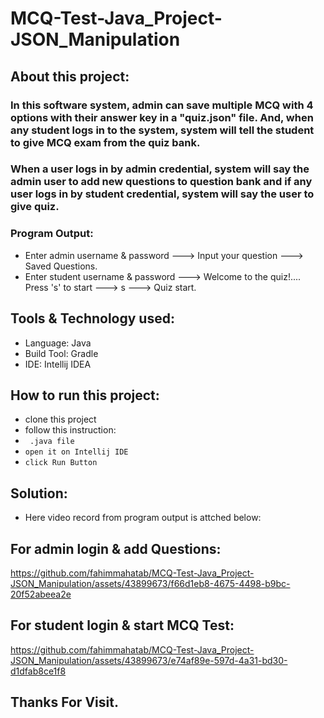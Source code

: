 # MCQ-Test-Java_Project-JSON_Manipulation
## About this project:
### In this software system, admin can save multiple MCQ with 4 options with their answer key in a "quiz.json" file. And, when any student logs in to the system, system will tell the student to give MCQ exam from the quiz bank.
### When a user logs in by admin credential, system will say the admin user to add new questions to question bank and if any user logs in by student credential, system will say the user to give quiz.

### Program Output:
- Enter admin username & password ---> Input your question ---> Saved Questions.
- Enter student username & password ---> Welcome to the quiz!.... Press 's' to start ---> s ---> Quiz start.

## Tools & Technology used:
- Language: Java
- Build Tool: Gradle
- IDE: Intellij IDEA

## How to run this project:
- clone this project
- follow this instruction:
- ```  .java file ```
- ``` open it on Intellij IDE ```
- ``` click Run Button ```
  
## Solution:
- Here video record from program output is attched below:
## For admin login & add Questions:
https://github.com/fahimmahatab/MCQ-Test-Java_Project-JSON_Manipulation/assets/43899673/f66d1eb8-4675-4498-b9bc-20f52abeea2e

## For student login & start MCQ Test: 
https://github.com/fahimmahatab/MCQ-Test-Java_Project-JSON_Manipulation/assets/43899673/e74af89e-597d-4a31-bd30-d1dfab8ce1f8

## Thanks For Visit.
